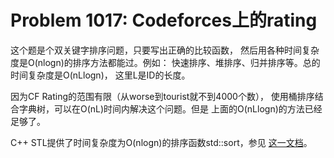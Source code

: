 # Problem 1017: Codeforces上的rating

这个题是个双关键字排序问题，只要写出正确的比较函数，
然后用各种时间复杂度是O(nlogn)的排序方法都能过。例如：
快速排序、堆排序、归并排序等。总的时间复杂度是O(nLlogn)，
这里L是ID的长度。

因为CF Rating的范围有限（从worse到tourist就不到4000个数），
使用桶排序结合字典树，可以在O(nL)时间内解决这个问题。但是
上面的O(nLlogn)的方法已经足够了。

C++ STL提供了时间复杂度为O(nlogn)的排序函数std::sort，参见
[这一文档](http://www.cplusplus.com/reference/algorithm/sort/?kw=sort)。

